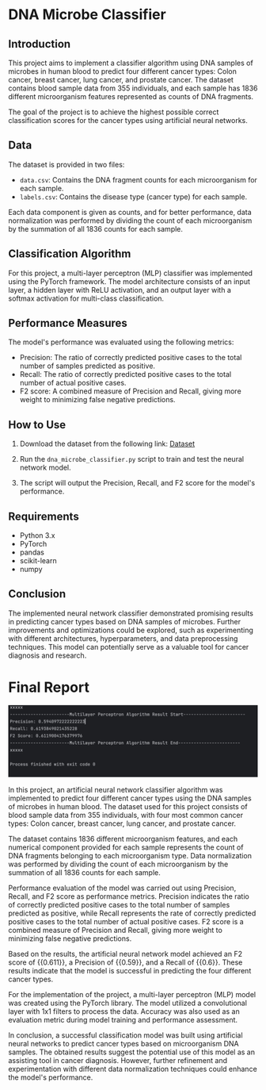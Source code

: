 # DNA Microbe Classifier

## Introduction

This project aims to implement a classifier algorithm using DNA samples of microbes in human blood to predict four different cancer types: Colon cancer, breast cancer, lung cancer, and prostate cancer. The dataset contains blood sample data from 355 individuals, and each sample has 1836 different microorganism features represented as counts of DNA fragments.

The goal of the project is to achieve the highest possible correct classification scores for the cancer types using artificial neural networks.

## Data

The dataset is provided in two files:
- `data.csv`: Contains the DNA fragment counts for each microorganism for each sample.
- `labels.csv`: Contains the disease type (cancer type) for each sample.

Each data component is given as counts, and for better performance, data normalization was performed by dividing the count of each microorganism by the summation of all 1836 counts for each sample.

## Classification Algorithm

For this project, a multi-layer perceptron (MLP) classifier was implemented using the PyTorch framework. The model architecture consists of an input layer, a hidden layer with ReLU activation, and an output layer with a softmax activation for multi-class classification.

## Performance Measures

The model's performance was evaluated using the following metrics:
- Precision: The ratio of correctly predicted positive cases to the total number of samples predicted as positive.
- Recall: The ratio of correctly predicted positive cases to the total number of actual positive cases.
- F2 score: A combined measure of Precision and Recall, giving more weight to minimizing false negative predictions.

## How to Use

1. Download the dataset from the following link: [Dataset](https://drive.google.com/file/d/15evTOZTYuopoBnolYWOPy2P_VF6wnlFm/view?usp=sharing)

2. Run the `dna_microbe_classifier.py` script to train and test the neural network model.

3. The script will output the Precision, Recall, and F2 score for the model's performance.

## Requirements

- Python 3.x
- PyTorch
- pandas
- scikit-learn
- numpy

## Conclusion

The implemented neural network classifier demonstrated promising results in predicting cancer types based on DNA samples of microbes. Further improvements and optimizations could be explored, such as experimenting with different architectures, hyperparameters, and data preprocessing techniques. This model can potentially serve as a valuable tool for cancer diagnosis and research.

# Final Report

![Result](https://github.com/ugurde98/final_intro/blob/main/Sonuc.jpeg)

In this project, an artificial neural network classifier algorithm was implemented to predict four different cancer types using the DNA samples of microbes in human blood. The dataset used for this project consists of blood sample data from 355 individuals, with four most common cancer types: Colon cancer, breast cancer, lung cancer, and prostate cancer.

The dataset contains 1836 different microorganism features, and each numerical component provided for each sample represents the count of DNA fragments belonging to each microorganism type. Data normalization was performed by dividing the count of each microorganism by the summation of all 1836 counts for each sample.

Performance evaluation of the model was carried out using Precision, Recall, and F2 score as performance metrics. Precision indicates the ratio of correctly predicted positive cases to the total number of samples predicted as positive, while Recall represents the rate of correctly predicted positive cases to the total number of actual positive cases. F2 score is a combined measure of Precision and Recall, giving more weight to minimizing false negative predictions.

Based on the results, the artificial neural network model achieved an F2 score of {{0.611}}, a Precision of {{0.59}}, and a Recall of {{0.6}}. These results indicate that the model is successful in predicting the four different cancer types.

For the implementation of the project, a multi-layer perceptron (MLP) model was created using the PyTorch library. The model utilized a convolutional layer with 1x1 filters to process the data. Accuracy was also used as an evaluation metric during model training and performance assessment.

In conclusion, a successful classification model was built using artificial neural networks to predict cancer types based on microorganism DNA samples. The obtained results suggest the potential use of this model as an assisting tool in cancer diagnosis. However, further refinement and experimentation with different data normalization techniques could enhance the model's performance.
